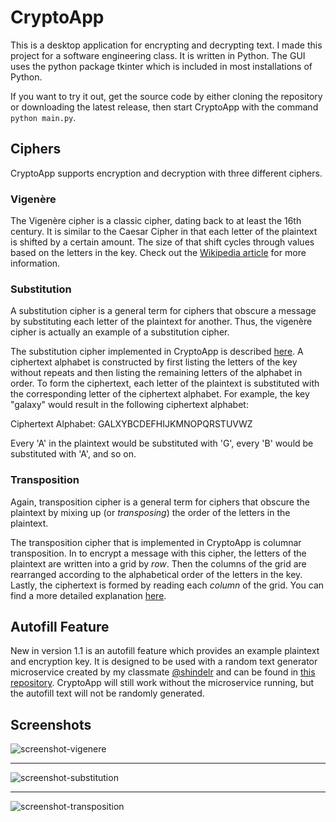 # CryptoApp

This is a desktop application for encrypting and 
decrypting text.  I made this project for a software 
engineering class.  It is written in Python.  The GUI
uses the python package tkinter which is included in most
installations of Python.

If you want to try it out, get the source code by either
cloning the repository or downloading the latest release, then
start CryptoApp with the command `python main.py`.

## Ciphers

CryptoApp supports encryption and decryption with three different ciphers.

### Vigenère
The Vigenère cipher is a classic cipher, dating back to at least the 
16th century. It is similar to the Caesar Cipher in that each letter of
the plaintext is shifted by a certain amount. The size of that shift
cycles through values based on the letters in the key. Check out the
[Wikipedia article](https://en.wikipedia.org/wiki/Vigen%C3%A8re_cipher)
for more information.

### Substitution
A substitution cipher is a general term for ciphers that obscure a message
by substituting each letter of the plaintext for another. Thus, the 
vigenère cipher is actually an example of a substitution cipher.

The substitution cipher implemented in CryptoApp is described 
[here](https://en.wikipedia.org/wiki/Substitution_cipher#Simple). A
ciphertext alphabet is constructed by first listing the letters of
the key without repeats and then listing the remaining letters 
of the alphabet in order. To form the ciphertext, each letter of the 
plaintext is substituted with the corresponding letter of the ciphertext
alphabet. For example, the key "galaxy" would result in the following 
ciphertext alphabet:

Ciphertext Alphabet: GALXYBCDEFHIJKMNOPQRSTUVWZ

Every 'A' in the plaintext would be substituted with 'G', every 'B' would 
be substituted with 'A', and so on.

### Transposition

Again, transposition cipher is a general term for ciphers that obscure
the plaintext by mixing up (or *transposing*) the order of the letters
in the plaintext.

The transposition cipher that is implemented in CryptoApp is columnar
transposition.  In to encrypt a message with this cipher, the letters 
of the plaintext are written into a grid by *row*. Then the columns of 
the grid are rearranged according to the alphabetical order of the letters 
in the key. Lastly, the ciphertext is formed by reading each *column* 
of the grid. You can find a more detailed explanation 
[here](https://en.wikipedia.org/wiki/Transposition_cipher#Columnar_transposition).

## Autofill Feature
New in version 1.1 is an autofill feature which provides 
an example plaintext and encryption key.  It is designed 
to be used with a random text generator microservice created by my 
classmate [@shindelr](https://github.com/shindelr) and can be found in 
[this repository](https://github.com/shindelr/Random-Text-Generator).
CryptoApp will still work without the microservice running, but
the autofill text will not be randomly generated.

## Screenshots

![screenshot-vigenere](https://github.com/user-attachments/assets/6059d46c-07b6-49f3-83db-f31d4d377e66)

---

![screenshot-substitution](https://github.com/user-attachments/assets/ee88259c-6097-4eff-9dbb-fcf4a4095de6)

---

![screenshot-transposition](https://github.com/user-attachments/assets/47927475-cdcc-4e5d-bd20-432d8e9dc1d5)






